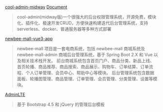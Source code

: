 [cool-admin-midway](https://github.com/cool-team-official/cool-admin-midway) [Document](https://cool-js.com/)
> cool-admin(midway版)一个很强大的后台权限管理系统，开源免费，模块化、插件化、极速开发CRUD，方便快速构建迭代后台管理系统，支持serverless、docker、普通服务器等多种方式部署

[newbee-mall-vue3-app](https://github.com/newbee-ltd/newbee-mall-vue3-app)
> newbee-mall 项目是一套电商系统，包括 newbee-mall 商城系统及 newbee-mall-admin 商城后台管理系统，基于 Spring Boot 2.X 和 Vue 以及相关技术栈开发。 前台商城系统包含首页门户、商品分类、新品上线、首页轮播、商品推荐、商品搜索、商品展示、购物车、订单结算、订单流程、个人订单管理、会员中心、帮助中心等模块。 后台管理系统包含数据面板、轮播图管理、商品管理、订单管理、会员管理、分类管理、设置等模块。

[AdminLTE](https://github.com/ColorlibHQ/AdminLTE)
> 基于 Bootstrap 4.5 和 jQuery 的管理后台模板

